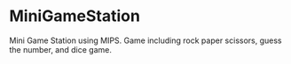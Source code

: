 # MiniGameStation
Mini Game Station using MIPS. Game including rock paper scissors, guess the number, and dice game.

